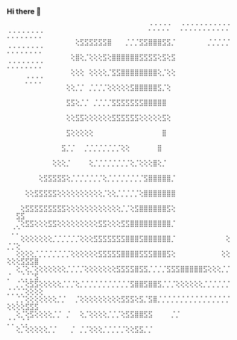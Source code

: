 ### Hi there 👋

⠀⠀⠀⠀⠀⠀⠀⠀⠀⠀⠀⠀⠀⠀⠀⠀⠀⠀⠀⠀⠀⠀⠀⠀⠀⠀⠀⠀⠀⠀⠀⡈⡈⡈⡈⡈⠀⠀⡈⡈⡈⡈⡈⡈⡈⡈⡈⡈⡈⡈⡈⡈⡈⡈⡈⡈⡈
⠀⠀⠀⠀⠀⠀⠀⠀⠀⠀⠀⠀⠀⠀⠀⢕⣫⣫⣫⣫⣫⣫⣿⠀⠀⠀⡈⡈⡈⣫⣫⣿⣿⣿⣫⣫⡈⠀⠀⠀⠀⠀⠀⠀⡈⡈⡈⡈⡈⡈⡈⡈⡈⡈⡈⡈⡈
⠀⠀⠀⠀⠀⠀⠀⠀⠀⠀⠀⠀⠀⠀⢕⣿⢕⡈⢕⢕⢕⣫⢕⣿⣿⣿⣿⣿⣿⣫⣫⣫⣫⢕⣫⢕⣫⠀⠀⠀⠀⠀⠀⠀⠀⠀⠀⠀⠀⡈⡈⡈⡈⡈⡈⡈⡈
⠀⠀⠀⠀⠀⠀⠀⠀⠀⠀⠀⠀⠀⠀⢕⢕⢕⠀⢕⢕⢕⢕⡈⣫⣫⣿⣿⣿⣿⣿⣿⣿⣿⢕⡈⢕⢕⠀⠀⠀⠀⠀⠀⠀⠀⠀⠀⠀⠀⠀⠀⠀⠀⡈⡈⡈⡈
⠀⠀⠀⠀⠀⠀⠀⠀⠀⠀⠀⠀⠀⢕⢕⡈⡈⠀⡈⡈⡈⡈⢕⢕⢕⢕⢕⣫⣿⣿⣿⣿⣿⣫⡈⢕⠀⠀⠀⠀⠀⠀⠀⠀⠀⠀⠀⠀⠀⠀⠀⠀⠀⠀⠀⠀⠀
⠀⠀⠀⠀⠀⠀⠀⠀⠀⠀⠀⠀⠀⣫⣫⢕⡈⡈⠀⡈⡈⡈⡈⣫⣫⣫⣫⣫⣫⣫⣿⣿⣿⣿⣿⠀⠀⠀⠀⠀⠀⠀⠀⠀⠀⠀⠀⠀⠀⠀⠀⠀⠀⠀⠀⠀⠀
⠀⠀⠀⠀⠀⠀⠀⠀⠀⠀⠀⠀⠀⢕⢕⣫⣫⢕⢕⢕⢕⢕⢕⣫⣫⣫⣫⣫⣫⢕⢕⢕⢕⢕⣫⢕⠀⠀⠀⠀⠀⠀⠀⠀⠀⠀⠀⠀⠀⠀⠀⠀⠀⠀⠀⠀⠀
⠀⠀⠀⠀⠀⠀⠀⠀⠀⠀⠀⠀⠀⣫⢕⢕⢕⢕⢕⠀⠀⠀⠀⠀⠀⠀⠀⠀⠀⠀⠀⠀⠀⠀⣿⠀⠀⠀⠀⠀⠀⠀⠀⠀⠀⠀⠀⠀⠀⠀⠀⠀⠀⠀⠀⠀⠀
⠀⠀⠀⠀⠀⠀⠀⠀⠀⠀⠀⠀⣫⡈⡈⠀⠀⡈⡈⡈⡈⡈⡈⡈⡈⢕⢕⠀⠀⠀⠀⠀⠀⣿⠀⠀⠀⠀⠀⠀⠀⠀⠀⠀⠀⠀⠀⠀⠀⠀⠀⠀⠀⠀⠀⠀⠀
⠀⠀⠀⠀⠀⠀⠀⠀⠀⠀⢕⢕⢕⡈⠀⠀⠀⠀⢕⡈⡈⡈⡈⡈⡈⡈⡈⢕⡈⢕⢕⢕⣿⢕⡈⠀⠀⠀⠀⠀⠀⠀⠀⠀⠀⠀⠀⠀⠀⠀⠀⠀⠀⠀⠀⠀⠀
⠀⠀⠀⠀⠀⠀⠀⢕⣫⣫⣫⣫⣫⢕⡈⡈⡈⡈⡈⡈⡈⢕⡈⡈⡈⡈⡈⡈⡈⡈⣫⣿⣿⣿⣿⣿⡈⠀⠀⠀⠀⠀⠀⠀⠀⠀⠀⠀⠀⠀⠀⠀⠀⠀⠀⠀⠀
⠀⠀⠀⠀⢕⢕⣫⣫⣫⣫⣫⢕⢕⢕⢕⢕⢕⢕⢕⢕⢕⡈⢕⢕⡈⡈⡈⡈⡈⢕⣿⣿⣿⣿⣿⣿⣿⠀⠀⠀⠀⠀⠀⠀⠀⠀⠀⠀⠀⠀⠀⠀⠀⠀⠀⠀⠀
⠀⠀⠀⢕⣫⣫⣫⣫⣫⣫⣫⣫⣫⢕⢕⢕⢕⢕⢕⢕⢕⢕⢕⢕⢕⡈⡈⢕⣫⣿⣿⣿⣿⣿⣿⣫⢕⠀⠀⠀⠀⠀⠀⠀⠀⠀⠀⠀⠀⠀⠀⣫⣫⠀⠀⠀⠀
⠀⠀⡈⢕⣫⣫⢕⢕⢕⣫⣫⢕⢕⢕⢕⢕⢕⢕⢕⢕⣫⣫⢕⢕⢕⣫⣫⣿⣿⣿⣿⣿⣿⣿⣿⣿⡈⠀⠀⠀⠀⠀⠀⠀⠀⠀⠀⠀⠀⠀⡈⡈⠀⠀⠀⠀⠀
⠀⠀⠀⢕⢕⢕⢕⢕⢕⢕⡈⡈⡈⡈⡈⡈⢕⢕⢕⣫⣫⣫⣫⣫⣫⣫⣿⣿⣿⣫⣿⣿⣿⣿⣿⣿⡈⠀⠀⠀⠀⠀⠀⠀⠀⠀⠀⠀⢕⡈⡈⢕⠀⠀⠀⠀⠀
⠀⠀⢕⢕⢕⢕⡈⡈⡈⡈⡈⡈⡈⡈⢕⢕⢕⢕⢕⢕⣫⣫⣫⣫⣫⣿⣿⣿⣿⣫⣫⣫⣿⣿⣿⣫⢕⠀⠀⠀⠀⠀⠀⠀⠀⠀⠀⢕⢕⢕⢕⢕⣫⣫⣫⣿⠀
⠀⠀⢕⡈⢕⡈⢕⢕⢕⢕⢕⢕⢕⡈⡈⡈⡈⢕⢕⢕⢕⢕⢕⢕⣫⣫⣫⣫⣿⣫⣫⡈⡈⡈⡈⣫⣫⣫⣿⣿⣿⣿⣿⣫⢕⢕⢕⡈⡈⡈⠀⠀⡈⡈⡈⣫⠀
⠀⠀⡈⡈⢕⣫⣫⢕⢕⢕⢕⢕⡈⡈⡈⢕⡈⡈⡈⡈⡈⡈⡈⡈⡈⡈⡈⣫⣿⣿⣫⣿⣿⣫⡈⡈⡈⢕⢕⢕⢕⢕⢕⡈⡈⡈⡈⡈⡈⡈⡈⡈⡈⢕⢕⢕⢕
⠀⠀⡈⡈⢕⢕⢕⢕⢕⢕⢕⡈⡈⠀⠀⡈⢕⢕⢕⢕⢕⢕⢕⢕⢕⣫⣫⣫⢕⣫⡈⣫⣿⡈⡈⡈⡈⡈⡈⡈⡈⡈⡈⡈⡈⡈⡈⡈⡈⢕⢕⢕⢕⣫⣫⣫⠀
⠀⠀⢕⡈⢕⣫⢕⢕⢕⢕⡈⡈⠀⡈⠀⠀⢕⡈⢕⢕⢕⢕⡈⡈⡈⢕⣫⣫⣿⣿⣫⣫⠀⠀⠀⠀⡈⡈⠀⠀⠀⠀⠀⠀⠀⠀⠀⠀⠀⡈⡈⠀⡈⡈⠀⠀⠀
⠀⠀⢕⡈⢕⢕⢕⢕⢕⡈⡈⠀⠀⠀⡈⠀⡈⡈⢕⢕⢕⡈⡈⡈⡈⡈⢕⢕⣫⣫⡈⡈⠀⠀⠀⠀⠀⠀⠀⠀⠀⠀⠀⠀⠀⠀⠀⠀⠀⠀⠀⠀⠀⠀⠀⠀⠀
<!--
**Casp-ian/Casp-ian** is a ✨ _special_ ✨ repository because its `README.md` (this file) appears on your GitHub profile.

Here are some ideas to get you started:

- 🔭 I’m currently working on ...
- 🌱 I’m currently learning ...
- 👯 I’m looking to collaborate on ...
- 🤔 I’m looking for help with ...
- 💬 Ask me about ...
- 📫 How to reach me: ...
- 😄 Pronouns: ...
- ⚡ Fun fact: ...
-->
